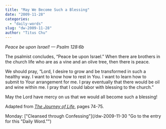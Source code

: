 ```yaml
---
title: "May We Become Such a Blessing"
date: "2009-11-28"
categories: 
  - "daily-words"
slug: "dw-2009-11-28"
author: "Titus Chu"
---
```


_Peace be upon Israel! — Psalm 128:6b_

The psalmist concludes, “Peace be upon Israel.” When there are brothers in the church life who are as a vine and an olive tree, then there is peace.

We should pray, “Lord, I desire to grow and be transformed in such a healthy way. I want to know how to rest in You. I want to learn how to submit to Your arrangement for me. I pray eventually that there would be oil and wine within me. I pray that I could labor with blessing to the church.”

May the Lord have mercy on us that we would all become such a blessing!

Adapted from _[The Journey of Life](/book-journey-of-life "Go to the entry for this book.")_, pages 74-75.

Monday: ["Cleansed through Confessing"](/dw-2009-11-30 "Go to the entry for this "Daily Word."")
